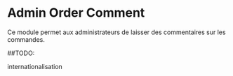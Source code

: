 # Admin Order Comment

Ce module permet aux administrateurs de laisser des commentaires sur les commandes.

##TODO: 

internationalisation
